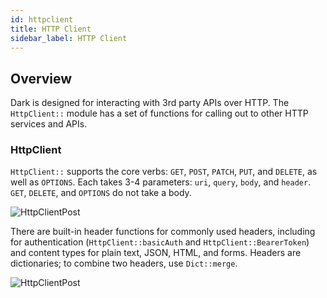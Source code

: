```yaml
---
id: httpclient
title: HTTP Client
sidebar_label: HTTP Client
---
```


## Overview

Dark is designed for interacting with 3rd party APIs over HTTP. The
`HttpClient::` module has a set of functions for calling out to other HTTP
services and APIs.

### HttpClient

`HttpClient::` supports the core verbs: `GET`, `POST`, `PATCH`, `PUT`, and
`DELETE`, as well as `OPTIONS`. Each takes 3-4 parameters: `uri`, `query`,
`body`, and `header`. `GET`, `DELETE`, and `OPTIONS` do not take a body.

![HttpClientPost](/img/httpclient/httpclientpost.png)

There are built-in header functions for commonly used headers, including for
authentication (`HttpClient::basicAuth` and `HttpClient::BearerToken`) and
content types for plain text, JSON, HTML, and forms. Headers are dictionaries;
to combine two headers, use `Dict::merge`.

![HttpClientPost](/img/httpclient/header.png)
